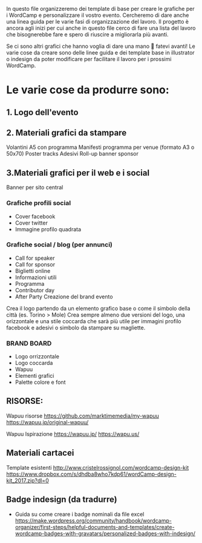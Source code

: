 In questo file organizzeremo dei template di base per creare le grafiche per i WordCamp e personalizzare il vostro evento.
Cercheremo di dare anche una linea guida per le varie fasi di organizzazione del lavoro.
Il progetto è ancora agli inizi per cui anche in questo file cerco di fare una lista del lavoro che bisognerebbe fare e spero di riuscire a migliorarla più avanti.

Se ci sono altri grafici che hanno voglia di dare una mano 🤚 fatevi avanti!
Le varie cose da creare sono delle linee guida e dei template base in illustrator o indesign da poter modificare per facilitare il lavoro per i prossimi WordCamp.

# Le varie cose da produrre sono:
## 1. Logo dell'evento 

## 2. Materiali grafici da stampare
Volantini A5 con programma
Manifesti programma per venue (formato A3 o 50x70)
Poster tracks
Adesivi
Roll-up banner sponsor

## 3.Materiali grafici per il web e i social

Banner per sito central

### Grafiche profili social
* Cover facebook
* Cover twitter
* Immagine profilo quadrata

### Grafiche social / blog (per annunci)
* Call for speaker
* Call for sponsor
* Biglietti online
* Informazioni utili
* Programma
* Contributor day
* After Party
Creazione del brand evento

Crea il logo partendo da un elemento grafico base o come il simbolo della città (es. Torino > Mole)
Crea sempre almeno due versioni del logo, una orizzontale e una stile coccarda che sarà più utile per immagini profilo facebook e adesivi o simbolo da stampare su magliette.

### BRAND BOARD
* Logo orrizzontale
* Logo coccarda
* Wapuu 
* Elementi grafici 
* Palette colore e font 

## RISORSE:
Wapuu risorse
https://github.com/marktimemedia/my-wapuu
https://wapuu.jp/original-wapuu/

Wapuu Ispirazione
https://wapuu.jp/
https://wapu.us/

## Materiali cartacei
Template esistenti
http://www.cristelrossignol.com/wordcamp-design-kit
https://www.dropbox.com/s/dhdba8who7kdp61/wordCamp-design-kit_2017.zip?dl=0

## Badge indesign (da tradurre)
* Guida su come creare i badge nominali da file excel
https://make.wordpress.org/community/handbook/wordcamp-organizer/first-steps/helpful-documents-and-templates/create-wordcamp-badges-with-gravatars/personalized-badges-with-indesign/
